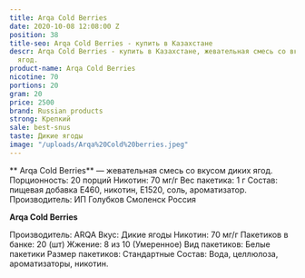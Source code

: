 ```yaml
---
title: Arqa Cold Berries
date: 2020-10-08 12:08:00 Z
position: 38
title-seo: Arqa Cold Berries - купить в Казахстане
descr: Arqa Cold Berries - купить в Казахстане, жевательная смесь со вкусом диких
  ягод.
product-name: Arqa Cold Berries
nicotine: 70
portions: 20
gram: 20
price: 2500
brand: Russian products
strong: Крепкий
sale: best-snus
taste: Дикие ягоды
image: "/uploads/Arqa%20Cold%20berries.jpeg"
---
```


** Arqa Cold Berries** — жевательная смесь со вкусом диких ягод. Порционность: 20 порций Никотин: 70 мг/г Вес пакетика: 1 г Состав: пищевая добавка E460, никотин, E1520, соль, ароматизатор. Производитель: ИП Голубков Смоленск Россия

**Arqa Cold Berries**

Производитель: ARQA Вкус: Дикие ягоды Никотин: 70 мг/г Пакетиков в банке: 20 (шт) Жжение: 8 из 10 (Умеренное) Вид пакетиков: Белые пакетики Размер пакетиков: Стандартные Состав: Вода, целлюлоза, ароматизаторы, никотин.